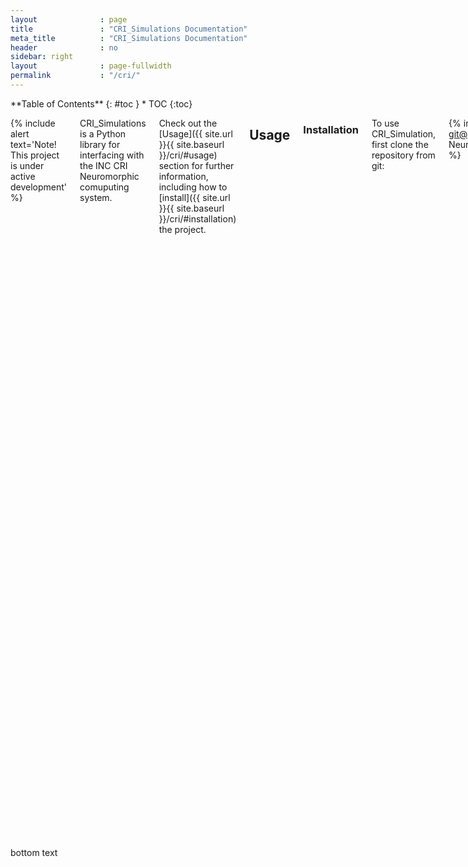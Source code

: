 ```yaml
---
layout              : page
title               : "CRI_Simulations Documentation"
meta_title          : "CRI_Simulations Documentation"
header              : no
sidebar: right
layout              : page-fullwidth
permalink           : "/cri/"
---
```


<div class="row">
<div class="medium-4 medium-push-8 columns" markdown="1">
<div class="panel radius" markdown="1">
**Table of Contents**
{: #toc }
*  TOC
{:toc}
</div>
</div><!-- /.medium-4.columns -->



<div class="medium-8 medium-pull-4 columns" markdown="1">
  
{% include alert text='Note! This project is under active development' %}
  
  
CRI_Simulations is a Python library for interfacing with the INC CRI Neuromorphic comuputing system. 

Check out the [Usage]({{ site.url }}{{ site.baseurl }}/cri/#usage) section for further information, including how to [install]({{ site.url }}{{ site.baseurl }}/cri/#installation) the project.
## Usage
  
### Installation
  
  To use CRI_Simulation, first clone the repository from git:
  
  {% include alert terminal='git clone git@github.com:Integrated-Systems-Neuroengineering/CRI_Simulations.git' %}
  
  Next create a python environment with the necessary dependencies using conda:
  
  {% include alert terminal='cd CRI_Simulations.git <br> conda env create -f condaenv.yaml <br>   conda activate CRI_Simulations' %}
  
  Finally, make sure to copy the adxdma_dump binary into the top directory of the CRI_Simulations repository.
  
### Basic Usage
  
  A few steps are required in order to run a baisc network.

  First configure the parameters in [config.yaml]({{ site.url }}{{ site.baseurl }}/cri/#configyaml) and [FPGA_Execution/config.yaml]({{ site.url }}{{ site.baseurl }}/cri/#fpgaexecutionconfigyaml).

  Second specify your input and connections in inputs.txt and connections.txt .

  Next within `justin_test.py` edit the second argument of the initialization of fpga_compiler to match the number of neurons in the network and edit the arguments to `write_parameters()` to match with the desired neuron model, neuron threshold, number of outputs (number of neurons) in the network, and number of inputs (number of axons) in the network. Finally edit `num_time_steps` in `justin_test.py` to reflect the desired number of timesteps you wish to run the network for.

  Once the proper parameters are set in the two yaml files and justin_test.py a full execution of the network can be run by `python justin_test.py`. This will read in the connections in [connections.txt]({{ site.url }}{{ site.baseurl }}/cri/#inputs), correctly program HBM on the FPGA, and run the network stepwise providing the appropriate input specified in [inputs.txt]({{ site.url }}{{ site.baseurl }}/cri/#inputs) before each timestep. After each timestep of execution the membrane potentials for all neurons in the network will be printed to terminal.
  
## Intermediate Representation Format
  
### Connections
  
  specify the connection representation
  
### Inputs
  
  specify the connection representation
  
## Architectural Details
  
### PCI-e Command Specifications
  
 **Write Network Parameters**
  
  | Bits  | 0:16 | 17:33 |  34:69 |  70:71 | 72:503 |  504:511 |
| ------------- | ------------- | ------------- | ------------- | ------------- | ------------- | ------------- |
| Content  | Number of Inputs  |  Number of Outputs  |  Threshold  |  Neuron Model  |  Zeros  |  Command: 0x04  |
  
  **Send Input**
  
  | Bits  | 0:510 | 504 |  404:511 |  512:1023 |
| ------------- | ------------- | ------------- | ------------- | ------------- |
| Content  | Zeros  |  1  |  Zeros  |  One Hot Encoding of Active Axons  |
  
**Request Read From HBM**
  
  | Bits  | 0:255 | 256:278 |  279  |  280:503 |  504:511 |
  | ------------- | ------------- | ------------- | ------------- | ------------- | ------------- |
  |  Content  | Zeros  |  Row Address  |  0  |  Zeros  |  0x02  |
  
  **Flush Read From HBM**
  
  |  Bits  |  0:8  |
  | --- | --- |
  |  Content  |  0x04  |

  Format of the read flushed from HBM is as follows: 
  
  | Bits  | 0:255 | 256:495 |  496:511 |
| ------------- | ------------- | ------------- | ------------- |
| Content  |  Data  |  Zeros  |  0xBBBB  |

  **Write HBM**
  
  | Bits  | 0:255 | 256:278 |  279 |  280:503 |  504:511 |
| ------------- | ------------- | ------------- | ------------- | ------------- | ------------- |
| Content  | Data  |  Row Address  |  1  |  Zeros  |  0x02  |
  
  **Request Read from URAM**
  
  | Bits  | 0:35 | 36:48 |  49:52 |  53 |  504:511 |
| ------------- | ------------- | ------------- | ------------- | ------------- | ------------- |
| Content  | Zeros  |  Neuron Row Address  |  Neuron Column Address  |  0  |  0x03  |
  
  **Flush Read From URAM**
  
  | Bits  | 0:8 |
| ------------- | ------------- |
| Content  | 0x04  |
  
  Format of the read flushed from URAM is as follows:
  
  | Bits  | 0:35 | 36:48 |  49:52 |  53:495 |  496:511 |
| ------------- | ------------- | ------------- | ------------- | ------------- | ------------- |
| Content  | Membrane Potential  |  Neuron Row  |  Neuron Column  |  Zeros  |  0xCCCC  |
  
  **Execute Time Step**
  
  | Bits  | 0:503 | 504:511 |
| ------------- | ------------- | ------------- |
| Content  | Zeros  | 0x01  |
  
### HBM Specifications
  
  HBM is segmented into three sections, one section to hold axon pointers, a section for neuron pointers, and a section for synapses. The different sections in HBM start at different addresses in the HBM. They are as below:
  
  Axon Base Address: 0 Neuron Base Address: 2<sup>14</sup> Synapse Base Address: 2<sup>15</sup>
  
  HBM is segmented into rows holding eight axons/neurons/synapses each. Since we arrange axons/neurons/synapses into groups of 16 each group of 16 axons/neurons/synapses occupies two adjacent rows in HBM. Within those 16 neuron groups axon and neuron pointers are arranged from zero to 15 where as synapses are arranged from 15 to zero. Axon and neuron pointers contain a starting address that refers to a row in the synapse space of HBM and a length value that determines the number of rows in the synapse section that contain the synapses for that neuron. Within the rows pointed to by an axon/neuron pointer synapses are arranged based on the index of their destination neuron. That is within a two row 16 synapse group synapses are placed at an index based of of their destination neuron modulo 16. So for example if the axon zero pointer points to Rows 0 and 1 of the synapse section and axon 0 has a single synapse to neuron 18 the synapse would be stored in the synapse two slot of the first two rows of the synapse portion of HBM.
  
  | **Axon Pointers**  |  |  |  |  |  |  |  |
| --- | --- | --- | --- | --- | --- | --- | --- |
| Axon 0 Pointer  | Axon 1 Pointer  |  Axon 2 Pointer  |  Axon 3 Pointer  |  Axon 4 Pointer  |  Axon 5 Pointer  |  Axon 6 Pointer  |  Axon 7 Pointer  |
  | Axon 8 Pointer  | Axon 9 Pointer  |  Axon 10 Pointer  |  Axon 11 Pointer  |  Axon 12 Pointer  |  Axon 13 Pointer  |  Axon 14 Pointer  |  Axon 15 Pointer  |
  | Axon 16 Pointer  | Axon 17 Pointer  |  Axon 18 Pointer  |  Axon 19 Pointer  |  Axon 20 Pointer  |  Axon 21 Pointer  |  Axon 22 Pointer  |  Axon 23 Pointer  |
  | Axon 24 Pointer  | Axon 25 Pointer  |  Axon 26 Pointer  |  Axon 27 Pointer  |  Axon 28 Pointer  |  Axon 29 Pointer  |  Axon 30 Pointer  |  Axon 31 Pointer  |
  | ⋮ | ⋮ | ⋮ | ⋮ | ⋮ | ⋮ | ⋮ | ⋮ |
  | **Neuron Pointers**  |  |  |  |  |  |  |  |
  | Neuron 0 Pointer  | Neuron 1 Pointer  |  Neuron 2 Pointer  |  Neuron 3 Pointer  |  Neuron 4 Pointer  |  Neuron 5 Pointer  |  Neuron 6 Pointer  |  Neuron 7 Pointer  |
  | Neuron 8 Pointer  | Neuron 9 Pointer  |  Neuron 10 Pointer  |  Neuron 11 Pointer  |  Neuron 12 Pointer  |  Neuron 13 Pointer  |  Neuron 14 Pointer  |  Neuron 15 Pointer  |
  | ⋮ | ⋮ | ⋮ | ⋮ | ⋮ | ⋮ | ⋮ | ⋮ |
  | **Synapses**  |  |  |  |  |  |  |  |
  | Synapse 15  | Synapse 14  |  Synapse 13  |  Synapse 12  |  Synapse 11  |  Synapse 10  |  Synapse 9  |  Synapse 8  |
  | Synapse 7  | Synapse 6  |  Synapse 5  |  Synapse 4  |  Synapse 3  |  Synapse 2  |  Synapse 1  |  Synapse 0  |
  | Synapse 15  | Synapse 14  |  Synapse 13  |  Synapse 12  |  Synapse 11  |  Synapse 10  |  Synapse 9  |  Synapse 8  |
  | Synapse 7  | Synapse 6  |  Synapse 5  |  Synapse 4  |  Synapse 3  |  Synapse 2  |  Synapse 1  |  Synapse 0  |
  
  Within the overall HBM layout axon pointers, neuron pointers, and synapses are represented as 32 bits of data arranged as follows:
  
  **Axon and Neuron Pointers**
  
  | Bits  | 0:22 | 23:31 |
| ------------- | ------------- | ------------- |
| Content  | Pointer Address  | Pointer Length  |

  **Synapse Format**
  
  | Bits  | 0:15 | 16:28 |  29:31 |
| ------------- | ------------- | ------------- | ------------- |
| Content  | Weight | Address  | Opcode  |
  
  **Spike Format**
  
  | Bits  | 0:15 | 16:28 |  29:31 |
| ------------- | ------------- | ------------- | ------------- |
| Content  | Spike Data  |  Address  | Opcode  |
  
  
## API
  
### compile_network module
  
  {% include alert text='compile_network.compileNetwork()' %}
  
  Creates simulation and FPGA data structures:
  
  Creates a representation of the axon pointers, neuron pointers, and synapse weights in HBM memory both in the format used to produce the commands to program the actual FPGA and in the format expected by the hardware simulator.
  
  `inputdict`
  Dictionary specifying inputs to the network. Key, Time Step Value, TODO are these axons or neurons
  
  `hbmdict`
  Dictionary specifying the hbm structure for each core expected by the hardware simulator. Key: core number Value: tuple of (pointer,data) where pointer is a numpy array and data is a list of lists of tuples.
  
  `outputsdict`
  TODO: I’m not sure what the outputs are for
  
  `axonLengthint`
  number of axons specified in the network
  
  {% include alert text='compile_network.external_input_optimization()' %}
  
  {% include alert text="compile_network.load_network(<em>input='test_inputs.txt', connex='test_connectivity.txt', output='out.txt'</em>)" %}
  
  Loads the network specification.
  
  This function loads the inputs and connections specified for the network. Also determines the number of FPGA cores to be used.
  
  `Parameters`
  * **input** *(str, optional)* – Path to file specifying network inputs. (the default is the path in config.yaml)
  * **connex** *(str, optional)* – Path to file specifying network connections. (the default is the path in config.yaml)
  
  `Returns`
  * **axons** *(dict)* – Dictionary specifying axons in the network. Key: axon number Value: Synapse Weights
  * **connections** *(dict)* – Dictionary specifying neurons in the network. Key: Neuron Number Value: Synapse Weights
  * **inputs** *(dict)* – Dictionary specifying inputs to the network. Key, Time Step Value, axon
  * **outputs** *(dict)* – TODO: I’m not sure what the outputs are for. I belive it’s unused
  * **ncores** *(int)* – The number of cores peresent in the CRI system
  
  {% include alert text='compile_network.main()' %}
  
  {% include alert text='compile_network.map_to_hbm(<em>axons, network, input, assignment, n_cores</em>)' %}
  
  {% include alert text='compile_network.map_to_hbm_fpga(<em>axons, network, input, assignment, n_cores, to_fpga=True</em>)' %}
  Creates HBM Data Structure
  
  Creates a representation of the axon pointers, neuron pointers, and synapse weights in HBM memory
  
  `Parameters`
  * **axons** *(dict)* – Dictionary specifying axons in the network. Key: axon number Value: Synapse Weights
  *  **network** *(dict)* – Dictionary specifying neurons in the network. Key: Neuron Number Value: Synapse Weights
  *  **inputs** *(dict)* – Dictionary specifying inputs to the network. Key: Time Step Value: TODO are these axons or neurons
  *  **assignment** *(dict)* – Dictionary specifying neurons mapped to each core. Key: core number Value: tuple of (neuron number, core number)
  *  **n_cores** *(int)* – The number of cores peresent in the CRI system
  *  **to_fpga** *(bool, optional)* – This parameter is depracated and has no effect. (the default is True)
  
  `Returns`
  
  **hbm** – Dictionary specifying the structure of data in memory for each core. Key: core number Value: tuple of (pointer,data) where pointer is a numpy array of tuples representing offsets into hbm memory and data is a list of lists tuples representing synapses.
  
  `Return type`
  
  dict
  
  {% include alert text='compile_network.partition(<em>network, n_cores</em>)' %}
  Creates adjacency list
  
  Uses the partitioning algorithm to partition the neurons in the network and return core assignments
  
  `Parameters`
  *  **network** *(dict)* – Dictionary specifying neurons in the network. Key: Neuron Number Value: Synapse Weights
  *  **n_cores** *(int)* – The number of cores peresent in the CRI system
  
  `Returns`
  
  Dictionary specifying neurons mapped to each core. Key: core number Value: tuple of (neuron number, core number)
  
  `Return type`
  
  dict
  
### FPGA_Execution.fpga_compiler module
  
  {% include alert text='<em>class</em> FPGA_Execution.fpga_compiler.fpga_compiler(<em>data, N_neurons</em>)' %}
  
  Bases: `object`
  
  Produces the needed adxdma dump scripts of a given network to program HBM
  
  `input`
  
  The inputs to the network for each timestep. Key, timestep value, list of axons
  
  Type: dict
  
  `axon_ptrs`
  
  Array of tuples pointing to the rows containing the synapses for the corresponding Axon.
  
  Type: dict
  
  `Each tuple is (start row, end row).`
  
  `neuron_ptrs`
  
  Array of tuples pointing to the rows containing the synapses for the corresponding Axon.
  
  Type: numpy array
  
  `Each tuple is (start row, end row).`
  
  `synapses`
  
  List of tuples corresponding to synapses. Each tuple is (oncore/offcore bit, synapse address (row index of destination neuron pointer in HBM calculated as floor(destination neuron index / number of neuron groups)), weight)
  
  Type: list
  
  `HBM_WRITE_CMD`
  
  Type: str
  
  `HBM_OP_RW`
  
  OP code to read/write to hbm vie PCie

  Type: str
  
  `NRN_BASE_ADDR`
  
  Starting address of neuron pointers in HBM
  
  Type: int
  
  `SYN_BASE_ADDR`
  
  Starting address of synapses in HBM
  
  Type: int
  
  `PTR_ADDR_BITS`
  
  Number of bits used to represent pointer starting address
  
  Type: int
  
  `PTR_LEN_BITS`
  
  Number of bits used to represent the number of rows of synapses a pointer corresponds to 
  
  `SYN_OP_BITS`
  
  Number of bits used to represent synapse opcode
  
  `SYN_ADDR_BITS`
  
  Number of bits used to represent synapse address
  
  `SYN_WEIGHT_BITS`
  
  Number of bits used to represent synapse weight
  
  `AXN_BASE_ADDR= *0*`
  
  `HBM_OP_RW= '0200000000000000000000000000000000000000000000000000000000'`
  
  `HBM_WRITE_CMD= '*sudo ./adxdma_dmadump wb 0 0*'`
  
  `NRN_BASE_ADDR= *16384*`
  
  `PTR_ADDR_BITS= *23*`
  
  `PTR_LEN_BITS= *9*`
  
  `SYN_ADDR_BITS= *13*`
  
  `SYN_BASE_ADDR= *32768*`
  
  `SYN_OP_BITS= *3*`
  
  `SYN_WEIGHT_BITS= *16*`
  
  `WRITE= *'01000000000000000000000000000000000000000000000000000000000000000000000000000000000000000000000000000000000000000000000000000000'*`
  
  `create_axon_ptrs()`
  
  Creates the necessary adxdma_dump commands to program the axon pointers into HBM
  
  Returns:  *script* – The bash commands to run to program the axon pointers in HBM
  
  Return type:
  * str
  
  `create_input_script(*num_timesteps, n_inputs, filename*)`
  
  `create_neuron_ptrs()`
  
  Creates the necessary data arguments to pass to the adxdma_dump commands to program the neuron pointers into HBM. Data arguments for multiple adxdma_dump commands are seperated by new line characters
  
  Returns: 
  * **script** (*str*) – The data arguments to provide to a series of adxdma_dump commands. Data arguments for successive adxdma_dump commands
  * *are seperated by newline characters*
  
  `create_script(*fname*)`
  
  Generates the bash file to program HBM for the current network
  
  Generates the bash file needed to program the axon pointers, neuron pointers, and synapses into hbm
  
  Parameters
  * **fname** (*int*) – The filename to write the script to
  
  `create_synapses()`
  
  Creates the necessary adxdma_dump commands to program the synapses into HBM
  
  Returns
  * **script** – The bash commands to run to program the synapses in HBM
  
  Return type
  * str
  
  `gen_input(*time_step*)`
  
  `gen_input2(*time_step*)`
  
  Generates the input command for a given time step
  
  Generates the necesary bash command to run to provide inputs to the network for a given timestep
  
  Parameters
  * **time_step** (*int*) – The timestep you wish to generate the input command for
  
  Returns
  * **command** – The bash command to run to send the input to the FPGA
  
  Return type
  * str
  
  `txt2script(*cmd_str*)`
  
  Converts a string of hex characters into the correct format to suppyl to the adxdma dump command.
  
  Given a string of hex characters with the left most character containing the MSB create a string of pairs of hex characters representing bytes with the leftmost byte contanining the LSB in the format expected by the adxdma_dmadump binary for the data argument.
  
  Parameters
  * **cmd_str** (*str*) – The string of hexidecimal characters to format. The first character represents the hex character containing the MSB
  
  Returns
  * script_txt – The formated string of bytes
  
  Return type
  * str
  
  {% include alert text='FPGA_Execution.fpga_compiler.main()' %}
  
  {% include alert text='FPGA_Execution.fpga_compiler.text2script(<em>self, cmd_str</em>)' %}
  
  Converts a string of hex characters into the correct format to suppyl to the adxdma dump command.
  
  Given a string of hex characters with the left most character containing the MSB create a string of pairs of hex characters representing bytes with the leftmost byte contanining the LSB in the format expected by the adxdma_dmadump binary for the data argument.
  
  Parameters
  * **cmd_str** (*str*) – The string of hexidecimal characters to format. The first character represents the hex character containing the MSB
  
  Returns
  * **script_txt** – The formated string of bytes
  
  Return Type
  * str
  
  
  
  
### FPGA_Execution.fpga_controller module
  
## YAML Specifications
  
### config.yaml
  
### FPGA_Execution/config.yaml
  
</div><!-- /.medium-8.columns -->
</div><!-- /.row -->

bottom text


